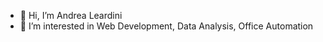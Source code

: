 - 👋 Hi, I’m Andrea Leardini
- 👀 I’m interested in Web Development, Data Analysis, Office Automation


<!---
andrealeardini/andrealeardini is a ✨ special ✨ repository because its `README.md` (this file) appears on your GitHub profile.
You can click the Preview link to take a look at your changes.
--->
